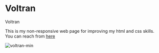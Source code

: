 # Voltran
Voltran

This is my non-responsive web page for improving my html and css skills. You can reach from [here](https://esadakman.github.io/Voltran/)

![voltran-min](https://user-images.githubusercontent.com/98649983/170667078-5831c26f-f801-4eb5-ae7c-cf85bd1c7535.gif)
